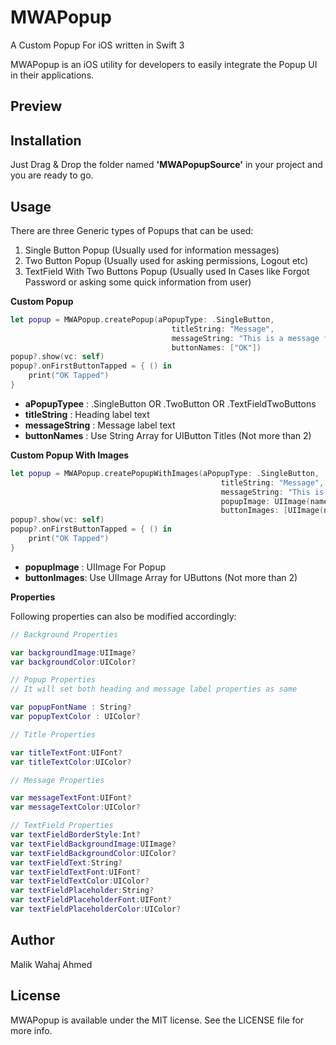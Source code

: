 # MWAPopup

A Custom Popup For iOS written in Swift 3

MWAPopup is an iOS utility for developers to easily integrate the Popup UI in their applications.



## Preview



## Installation

Just Drag & Drop the folder named **'MWAPopupSource'** in your project and you are ready to go.

## Usage

There are three Generic types of Popups that can be used:

1. Single Button Popup (Usually used for information messages)
2. Two Button Popup (Usually used for asking permissions, Logout etc)
3. TextField With Two Buttons Popup (Usually used In Cases like Forgot Password or asking some quick information from user)


**Custom Popup**
```swift
let popup = MWAPopup.createPopup(aPopupType: .SingleButton,
                                    titleString: "Message",
                                    messageString: "This is a message for you.",
                                    buttonNames: ["OK"]) 
popup?.show(vc: self)
popup?.onFirstButtonTapped = { () in 
    print("OK Tapped") 
}
```

* **aPopupTypee**   : .SingleButton OR .TwoButton OR .TextFieldTwoButtons
* **titleString**   : Heading label text
* **messageString** : Message label text
* **buttonNames**   : Use String Array for UIButton Titles (Not more than 2)


**Custom Popup With Images**
```swift
let popup = MWAPopup.createPopupWithImages(aPopupType: .SingleButton,
                                               titleString: "Message",
                                               messageString: "This is a message for you.",
                                               popupImage: UIImage(named:"popup_bg")!,
                                               buttonImages: [UIImage(named:"ok_btn")!])
popup?.show(vc: self)
popup?.onFirstButtonTapped = { () in 
    print("OK Tapped") 
}
```

* **popupImage**  : UIImage For Popup 
* **buttonImages**: Use UIImage Array for UButtons (Not more than 2)

**Properties**

Following properties can also be modified accordingly:
```swift
// Background Properties

var backgroundImage:UIImage?
var backgroundColor:UIColor?

// Popup Properties
// It will set both heading and message label properties as same

var popupFontName : String?
var popupTextColor : UIColor?

// Title Properties

var titleTextFont:UIFont?
var titleTextColor:UIColor?

// Message Properties

var messageTextFont:UIFont?
var messageTextColor:UIColor?

// TextField Properties
var textFieldBorderStyle:Int?
var textFieldBackgroundImage:UIImage?
var textFieldBackgroundColor:UIColor?
var textFieldText:String?
var textFieldTextFont:UIFont?
var textFieldTextColor:UIColor?
var textFieldPlaceholder:String?
var textFieldPlaceholderFont:UIFont?
var textFieldPlaceholderColor:UIColor?
```
    
## Author

Malik Wahaj Ahmed

## License

MWAPopup is available under the MIT license. See the LICENSE file for more info.
